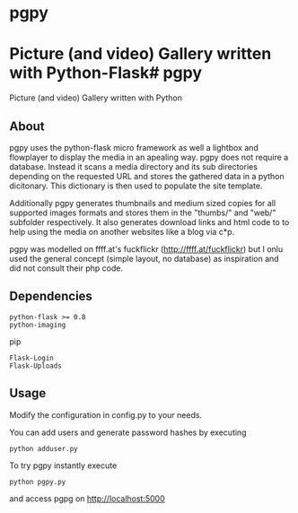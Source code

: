 pgpy
====

Picture (and video) Gallery written with Python-Flask# pgpy
=====

Picture (and video) Gallery written with Python

## About

pgpy uses the python-flask micro framework as well a lightbox and flowplayer to display the media in an   apealing way. pgpy does not require a database. Instead it scans a media directory and its sub directories depending on the requested URL and stores the gathered data in a python dicitonary.
This dictionary is then used to populate the site template.

Additionally pgpy generates thumbnails and medium sized copies for all supported images formats and stores them in the "thumbs/" and "web/" subfolder respectively. It also generates download links and html code to to help using the media on another websites like a blog via c*p.

pgpy was modelled on ffff.at's fuckflickr (http://ffff.at/fuckflickr) but I onlu used the general concept (simple layout, no database) as inspiration and did not consult their php code.


## Dependencies
    python-flask >= 0.8
    python-imaging
    
 pip 
  
    Flask-Login
    Flask-Uploads
    


## Usage

Modify the configuration in config.py to your needs.

You can add users and generate password hashes by executing

    python adduser.py

To try pgpy instantly execute

    python pgpy.py

and access pgpg on [http://localhost:5000](http://localhost:5000)

